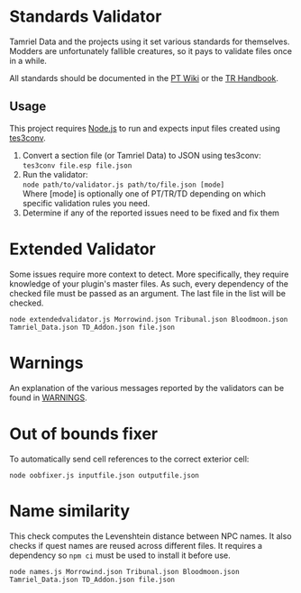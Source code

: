# Standards Validator
Tamriel Data and the projects using it set various standards for themselves.
Modders are unfortunately fallible creatures, so it pays to validate files once in a while.

All standards should be documented in the [PT Wiki](https://wiki.project-tamriel.com/wiki/Modding_guidelines) or the [TR Handbook](https://www.tamriel-rebuilt.org/tr-handbook).

## Usage
This project requires [Node.js](https://nodejs.org/en/) to run and expects input files created using [tes3conv](https://github.com/Greatness7/tes3conv).

1. Convert a section file (or Tamriel Data) to JSON using tes3conv:<br />
`tes3conv file.esp file.json`
2. Run the validator:<br />
`node path/to/validator.js path/to/file.json [mode]`<br />
Where [mode] is optionally one of PT/TR/TD depending on which specific validation rules you need.
3. Determine if any of the reported issues need to be fixed and fix them

# Extended Validator
Some issues require more context to detect. More specifically, they require knowledge of your plugin's master files.
As such, every dependency of the checked file must be passed as an argument. The last file in the list will be checked.

`node extendedvalidator.js Morrowind.json Tribunal.json Bloodmoon.json Tamriel_Data.json TD_Addon.json file.json`

# Warnings
An explanation of the various messages reported by the validators can be found in [WARNINGS](./WARNINGS.md).

# Out of bounds fixer
To automatically send cell references to the correct exterior cell:

`node oobfixer.js inputfile.json outputfile.json`

# Name similarity
This check computes the Levenshtein distance between NPC names. It also checks if quest names are reused across different files.
It requires a dependency so `npm ci` must be used to install it before use.

`node names.js Morrowind.json Tribunal.json Bloodmoon.json Tamriel_Data.json TD_Addon.json file.json`
